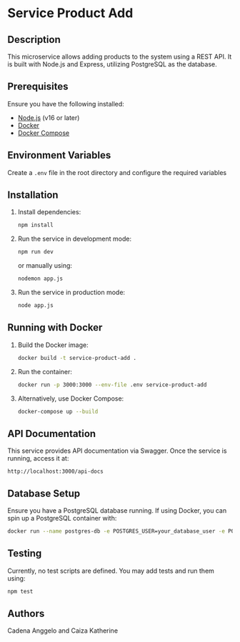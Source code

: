 # Service Product Add

## Description
This microservice allows adding products to the system using a REST API. It is built with Node.js and Express, utilizing PostgreSQL as the database.

## Prerequisites
Ensure you have the following installed:
- [Node.js](https://nodejs.org/) (v16 or later)
- [Docker](https://www.docker.com/)
- [Docker Compose](https://docs.docker.com/compose/)

## Environment Variables
Create a `.env` file in the root directory and configure the required variables

## Installation
1. Install dependencies:
   ```sh
   npm install
   ```

2. Run the service in development mode:
   ```sh
   npm run dev
   ```
   or manually using:
   ```sh
   nodemon app.js
   ```

3. Run the service in production mode:
   ```sh
   node app.js
   ```

## Running with Docker
1. Build the Docker image:
   ```sh
   docker build -t service-product-add .
   ```

2. Run the container:
   ```sh
   docker run -p 3000:3000 --env-file .env service-product-add
   ```

3. Alternatively, use Docker Compose:
   ```sh
   docker-compose up --build
   ```

## API Documentation
This service provides API documentation via Swagger. Once the service is running, access it at:
```
http://localhost:3000/api-docs
```

## Database Setup
Ensure you have a PostgreSQL database running. If using Docker, you can spin up a PostgreSQL container with:
```sh
docker run --name postgres-db -e POSTGRES_USER=your_database_user -e POSTGRES_PASSWORD=your_database_password -e POSTGRES_DB=your_database_name -p 5432:5432 -d postgres
```

## Testing
Currently, no test scripts are defined. You may add tests and run them using:
```sh
npm test
```

## Authors
Cadena Anggelo and Caiza Katherine
